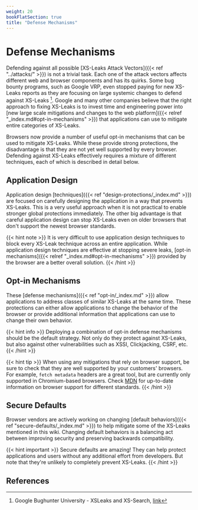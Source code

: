 ```yaml
---
weight: 20
bookFlatSection: true
title: "Defense Mechanisms"
---
```


# Defense Mechanisms

Defending against all possible [XS-Leaks Attack Vectors]({{< ref "../attacks/" >}}) is not a trivial task. Each one of the attack vectors affects different web and browser components and has its quirks. Some bug bounty programs, such as Google VRP, even stopped paying for new XS-Leaks reports as they are focusing on large systemic changes to defend against XS-Leaks [^1]. Google and many other companies believe that the right approach to fixing XS-Leaks is to invest time and engineering power into [new large scale mitigations and changes to the web platform]({{< relref "_index.md#opt-in-mechanisms" >}}) that applications can use to mitigate entire categories of XS-Leaks.

Browsers now provide a number of useful opt-in mechanisms that can be used to mitigate XS-Leaks. While these provide strong protections, the disadvantage is that they are not yet well supported by every browser. Defending against XS-Leaks effectively requires a mixture of different techniques, each of which is described in detail below.

## Application Design

Application design [techniques]({{< ref "design-protections/_index.md" >}}) are focused on carefully designing the application in a way that prevents XS-Leaks. This is a very useful approach when it is not practical to enable stronger global protections immediately. The other big advantage is that careful application design can stop XS-Leaks even on older browsers that don't support the newest browser standards.

{{< hint note >}}
It is very difficult to use application design techniques to block every XS-Leak technique across an entire application. While application design techniques are effective at stopping severe leaks, [opt-in mechanisms]({{< relref "_index.md#opt-in-mechanisms" >}}) provided by the browser are a better overall solution.
{{< /hint >}}

## Opt-in Mechanisms

These [defense mechanisms]({{< ref "opt-in/_index.md" >}}) allow applications to address classes of similar XS-Leaks at the same time. These protections can either allow applications to change the behavior of the browser or provide additional information that applications can use to change their own behavior.

{{< hint info >}}
Deploying a combination of opt-in defense mechanisms should be the default strategy. Not only do they protect against XS-Leaks, but also against other vulnerabilities such as XSSI, Clickjacking, CSRF, etc.
{{< /hint >}}

{{< hint tip >}}
When using any mitigations that rely on browser support, be sure to check that they are well supported by your customers' browsers. For example, `fetch metadata` headers are a great tool, but are currently only supported in Chromium-based browsers. Check [MDN](https://developer.mozilla.org/en-US/) for up-to-date information on browser support for different standards.
{{< /hint >}}

## Secure Defaults

Browser vendors are actively working on changing [default behaviors]({{< ref "secure-defaults/_index.md" >}}) to help mitigate some of the XS-Leaks mentioned in this wiki. Changing default behaviors is a balancing act between improving security and preserving backwards compatibility.

{{< hint important >}}
Secure defaults are amazing! They can help protect applications and users without any additional effort from developers. But note that they're unlikely to completely prevent XS-Leaks.
{{< /hint >}}

## References

[^1]: Google Bughunter University - XSLeaks and XS-Search, [link](https://sites.google.com/site/bughunteruniversity/nonvuln/xsleaks)
